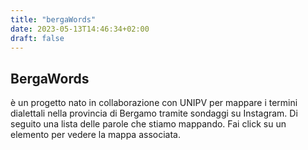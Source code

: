 ```yaml
---
title: "bergaWords"
date: 2023-05-13T14:46:34+02:00
draft: false
---
```



## BergaWords
è un progetto nato in collaborazione con UNIPV per mappare i termini dialettali nella provincia di Bergamo tramite sondaggi su Instagram.
Di seguito una lista delle parole che stiamo mappando. Fai click su un elemento per vedere la mappa associata.